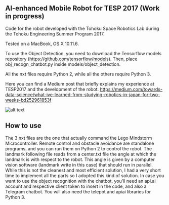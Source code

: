 ## AI-enhanced Mobile Robot for TESP 2017 (Work in progress)

Code for the robot developed with the Tohoku Space Robotics Lab during the Tohoku Engineering Summer Program 2017.

Tested on a MacBook, OS X 10.11.6.

To use the Object Detection, you need to download the Tensorflow models repository (https://github.com/tensorflow/models). Then, place obj_recogn_chatbot.py inside models/object_detection.

All the nxt files require Python 2, while all the others require Python 3.

Here you can find a Medium post that briefly explains my experience at TESP2017 and the development of the robot. https://medium.com/towards-data-science/what-ive-learned-from-studying-robotics-in-japan-for-two-weeks-bd252961853f

![alt text](https://github.com/normandipalo/ai-mobile-robot-SRL/blob/master/images/Schermata%202017-08-08%20alle%2010.38.24.png?raw=true?raw=true)

## How to use

The 3 nxt files are the one that actually command the Lego Mindstorm Microcontroller. Remote control and obstacle avoidance are standalone programs, and you can run them on Python 2 to control the robot.
The landmark following file reads from a center.txt file the angle at which the landmark is with respect to the robot. This angle is given by a computer vision software (landmark write in this case) that should run in parallel. While this is not the cleanest and most efficient solution, I had a very short time to implement all the parts so I adopted this kind of solution. 
In case you want to use the object recognition with the chatbot, you'll need an api.ai account and respective client token to insert in the code, and also a Telegram chatbot. You will also need the telepot and apiai libraries for Python 3.
